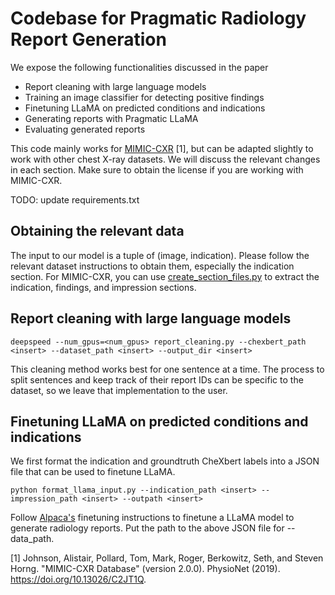 <!-- # Using DeepSpeed for faster inference

We first need to import packages:

```python
import transformers
from transformers.models.t5.modeling_t5 import T5Block
from transformers import T5Tokenizer, T5ForConditionalGeneration
from transformers import pipeline
import deepspeed
import torch
```

DeepSpeed can be run with models or pipelines. Since our report-cleaning task is fairly simple, I opted to use pipeline, which can be set up using the following code:

```python
pipe = pipeline("text2text-generation", model="google/flan-t5-XXL", device='cuda:0')
pipe.model = deepspeed.init_inference(
    pipe.model,
    mp_size=1,
    dtype=torch.float,
    injection_policy={T5Block: ('SelfAttention.o', 'EncDecAttention.o', 'DenseReluDense.wo')},
)
```

The function init_reference() wraps the model inside an InferenceEngine object so that inference can be optimized. mp_size refers to model-parallel size, which indicates the number of GPUs the model can be split into. In our case, Flan-T5-XXL fits inside 1 GPU, so mp_size is 1.

injection_policy indicates which layers of the transformer we want to optimize. I believe for [models](https://github.com/microsoft/DeepSpeed/blob/master/deepspeed/module_inject/replace_policy.py) that are supported by DeepSpeed, to optimize, we only need to set replace_with_kernek_inject=True, but for models not supported, we need to specify the layers as above.

Then, doing inference is simply

```python
outputs = pipe(inputs)
```

To run a python script with DeepSpeed, the command is

```
deepspeed --num_gpus n python_script.py
``` -->

# Codebase for Pragmatic Radiology Report Generation

We expose the following functionalities discussed in the paper
* Report cleaning with large language models
* Training an image classifier for detecting positive findings
* Finetuning LLaMA on predicted conditions and indications
* Generating reports with Pragmatic LLaMA
* Evaluating generated reports

This code mainly works for [MIMIC-CXR](https://physionet.org/content/mimic-cxr/2.0.0/) [1], but can be adapted slightly to work with other chest X-ray datasets. We will discuss the relevant changes in each section. Make sure to obtain the license if you are working with MIMIC-CXR.

TODO: update requirements.txt

## Obtaining the relevant data

The input to our model is a tuple of (image, indication). Please follow the relevant dataset instructions to obtain them, especially the indication section. For MIMIC-CXR, you can use [create_section_files.py](https://github.com/MIT-LCP/mimic-cxr/tree/master/txt) to extract the indication, findings, and impression sections.

## Report cleaning with large language models

```
deepspeed --num_gpus=<num_gpus> report_cleaning.py --chexbert_path <insert> --dataset_path <insert> --output_dir <insert>
```

This cleaning method works best for one sentence at a time. The process to split sentences and keep track of their report IDs can be specific to the dataset, so we leave that implementation to the user.

## Finetuning LLaMA on predicted conditions and indications

We first format the indication and groundtruth CheXbert labels into a JSON file that can be used to finetune LLaMA.

```
python format_llama_input.py --indication_path <insert> --impression_path <insert> --outpath <insert>
```

Follow [Alpaca's](https://github.com/tatsu-lab/stanford_alpaca) finetuning instructions to finetune a LLaMA model to generate radiology reports. Put the path to the above JSON file for --data_path.

[1] Johnson, Alistair, Pollard, Tom, Mark, Roger, Berkowitz, Seth, and Steven Horng. "MIMIC-CXR Database" (version 2.0.0). PhysioNet (2019). https://doi.org/10.13026/C2JT1Q.